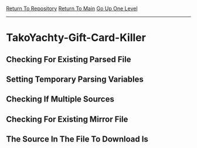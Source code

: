 [Return To Repository](https://github.com/DigitalWarrior/piholeparser/)
[Return To Main](https://github.com/DigitalWarrior/piholeparser/blob/master/RecentRunLogs/Mainlog.md)
[Go Up One Level](https://github.com/DigitalWarrior/piholeparser/blob/master/RecentRunLogs/TopLevelScripts/30-Processing-External-Blacklists.md)
____________________________________
# TakoYachty-Gift-Card-Killer
## Checking For Existing Parsed File
## Setting Temporary Parsing Variables
## Checking If Multiple Sources
## Checking For Existing Mirror File
## The Source In The File To Download Is
